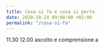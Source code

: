 ```yaml
---
title: Cosa si fa e cosa si porta
date: 2020-10-24 09:08:00 +02:00
permalink: "/cosa-si-fa"
---
```


11\.30 12\.00 ascolto e comprensione
a